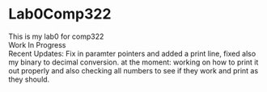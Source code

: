 # Lab0Comp322

This is my lab0 for comp322                 
Work In Progress                        
Recent Updates: Fix in paramter pointers and added a print line, fixed also my binary to decimal conversion.
at the moment: working on how to print it out properly and also checking all numbers to see if they work and print as they should.
